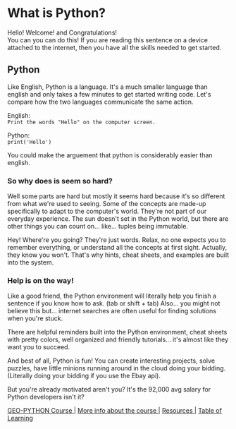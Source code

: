 # What is Python?

Hello! Welcome! and Congratulations!  
You can you can do this! If you are reading this sentence on a device attached to the internet, then you have all the skills needed to get started. 

Python
------  
Like English, Python is a language. It's a much smaller language than english and only takes a few minutes to get started writing code. Let's compare how the two languages communicate the same action.  

English:   
```Print the words "Hello" on the computer screen.``` 
  
Python:  
```print('Hello')```

You could make the arguement that python is considerably easier than english.

### So why does is seem so hard? 
Well some parts are hard but mostly it seems hard because it's so different from what we're used to seeing. Some of the concepts are made-up specifically to adapt to the computer's world. They're not part of our everyday experience. The sun doesn't set in the Python world, but there are other things you can count on... like... tuples being immutable.  

Hey! Where're you going? They're just words. Relax, no one expects you to remember everything, or understand all the concepts at first sight. Actually, they know you won't. That's why hints, cheat sheets, and examples are built into the system.

### Help is on the way!
Like a good friend, the Python environment  will literally help you finish a sentence if you know how to ask. (tab or shift + tab) Also... you might not believe this but... internet searches are often useful for finding solutions when you're stuck.

There are helpful reminders built into the Python environment, cheat sheets with pretty colors, well organized and friendly tutorials... it's almost like they want you to succeed. 

And best of all, Python is fun! You can create interesting projects, solve puzzles, have little minions running around in the cloud doing your bidding. (Literally doing your bidding if you use the Ebay api).

But you're already motivated aren't you? It's the 92,000 avg salary for Python developers isn't it?


[  GEO-PYTHON Course  ](https://geo-python-site.readthedocs.io/en/latest/)  |  [  More info about the course  ](read_more.md) | [  Resources  ](learn_more.md) |  [Table of Learning  ](table_of_learning.md)
